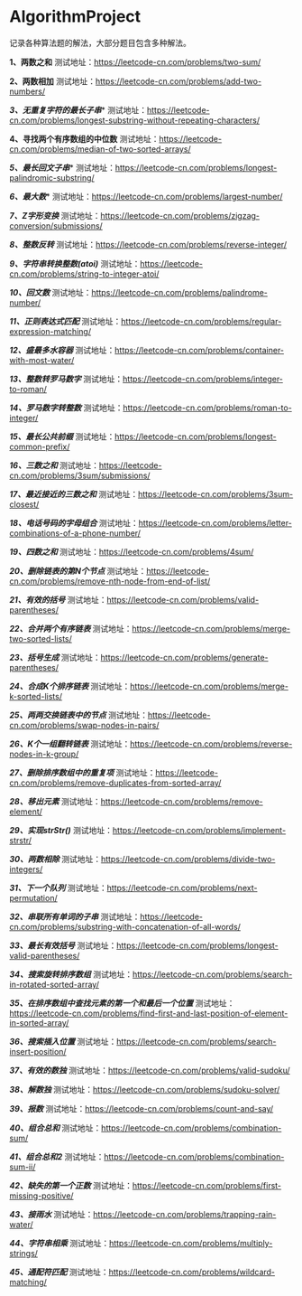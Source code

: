 # AlgorithmProject
记录各种算法题的解法，大部分题目包含多种解法。

********1、两数之和********    测试地址：https://leetcode-cn.com/problems/two-sum/


********2、两数相加********    测试地址：https://leetcode-cn.com/problems/add-two-numbers/


*******3、无重复字符的最长子串********    测试地址：https://leetcode-cn.com/problems/longest-substring-without-repeating-characters/


********4、寻找两个有序数组的中位数********    测试地址：https://leetcode-cn.com/problems/median-of-two-sorted-arrays/


*******5、最长回文子串********    测试地址：https://leetcode-cn.com/problems/longest-palindromic-substring/


*******6、最大数********    测试地址：https://leetcode-cn.com/problems/largest-number/


*******7、Z字形变换*******     测试地址：https://leetcode-cn.com/problems/zigzag-conversion/submissions/


*******8、整数反转*******     测试地址：https://leetcode-cn.com/problems/reverse-integer/


*******9、字符串转换整数(atoi)*******     测试地址：https://leetcode-cn.com/problems/string-to-integer-atoi/


*******10、回文数*******     测试地址：https://leetcode-cn.com/problems/palindrome-number/


*******11、正则表达式匹配*******     测试地址：https://leetcode-cn.com/problems/regular-expression-matching/


*******12、盛最多水容器*******     测试地址：https://leetcode-cn.com/problems/container-with-most-water/


*******13、整数转罗马数字*******     测试地址：https://leetcode-cn.com/problems/integer-to-roman/


*******14、罗马数字转整数*******     测试地址：https://leetcode-cn.com/problems/roman-to-integer/


*******15、最长公共前缀*******     测试地址：https://leetcode-cn.com/problems/longest-common-prefix/


*******16、三数之和*******     测试地址：https://leetcode-cn.com/problems/3sum/submissions/


*******17、最近接近的三数之和*******     测试地址：https://leetcode-cn.com/problems/3sum-closest/


*******18、电话号码的字母组合*******     测试地址：https://leetcode-cn.com/problems/letter-combinations-of-a-phone-number/


*******19、四数之和*******     测试地址：https://leetcode-cn.com/problems/4sum/


*******20、删除链表的第N个节点*******     测试地址：https://leetcode-cn.com/problems/remove-nth-node-from-end-of-list/


*******21、有效的括号*******     测试地址：https://leetcode-cn.com/problems/valid-parentheses/


*******22、合并两个有序链表*******     测试地址：https://leetcode-cn.com/problems/merge-two-sorted-lists/


*******23、括号生成*******     测试地址：https://leetcode-cn.com/problems/generate-parentheses/


*******24、合成K个排序链表*******     测试地址：https://leetcode-cn.com/problems/merge-k-sorted-lists/


*******25、两两交换链表中的节点*******     测试地址：https://leetcode-cn.com/problems/swap-nodes-in-pairs/


*******26、K个一组翻转链表*******     测试地址：https://leetcode-cn.com/problems/reverse-nodes-in-k-group/


*******27、删除排序数组中的重复项*******    测试地址：https://leetcode-cn.com/problems/remove-duplicates-from-sorted-array/


*******28、移出元素*******     测试地址：https://leetcode-cn.com/problems/remove-element/


*******29、实现strStr()*******     测试地址：https://leetcode-cn.com/problems/implement-strstr/


*******30、两数相除*******     测试地址：https://leetcode-cn.com/problems/divide-two-integers/


*******31、下一个队列*******     测试地址：https://leetcode-cn.com/problems/next-permutation/


*******32、串联所有单词的子串*******     测试地址：https://leetcode-cn.com/problems/substring-with-concatenation-of-all-words/


*******33、最长有效括号*******     测试地址：https://leetcode-cn.com/problems/longest-valid-parentheses/


*******34、搜索旋转排序数组*******     测试地址：https://leetcode-cn.com/problems/search-in-rotated-sorted-array/


*******35、在排序数组中查找元素的第一个和最后一个位置*******     测试地址：https://leetcode-cn.com/problems/find-first-and-last-position-of-element-in-sorted-array/


*******36、搜索插入位置*******     测试地址：https://leetcode-cn.com/problems/search-insert-position/


*******37、有效的数独*******     测试地址：https://leetcode-cn.com/problems/valid-sudoku/


*******38、解数独*******     测试地址：https://leetcode-cn.com/problems/sudoku-solver/


*******39、报数*******     测试地址：https://leetcode-cn.com/problems/count-and-say/


*******40、组合总和*******     测试地址：https://leetcode-cn.com/problems/combination-sum/


*******41、组合总和2*******     测试地址：https://leetcode-cn.com/problems/combination-sum-ii/


*******42、缺失的第一个正数*******     测试地址：https://leetcode-cn.com/problems/first-missing-positive/


*******43、接雨水*******     测试地址：https://leetcode-cn.com/problems/trapping-rain-water/


*******44、字符串相乘*******     测试地址：https://leetcode-cn.com/problems/multiply-strings/


*******45、通配符匹配*******     测试地址：https://leetcode-cn.com/problems/wildcard-matching/




